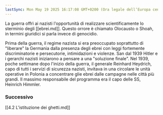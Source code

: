 ```yaml
---
lastSync: Mon May 19 2025 16:17:08 GMT+0200 (Ora legale dell’Europa centrale)
---
```

La guerra offrì ai nazisti l'opportunità di realizzare scientificamente lo sterminio degli [[ebrei.md]]. Questo orrore è chiamato Olocausto o Shoah, in termini giuridici si parla invece di genocidio.

Prima della guerra, il regime nazista si era preoccupato soprattutto di "liberare" la Germania dalla presenza degli ebrei con leggi fortemente discriminatorie e persecutorie, intimidazioni e violenze.
San dal 1939 Hitler e i gerarchi nazisti iniziarono a pensare a una "soluzione finale".
Nel 1939, poche settimane dopo l'inizio della guerra, il generale Reinhard Heydrich, capo di tutti i servizi di sicurezza nazisti, invitava in una circolare le unità operative in Polonia a concentrare glie ebrei dalle campagne nelle città più grandi.
Il massimo responsabile del programma era il capo delle SS, Heinrich Himmler.


### Successivo
[[4.2 L'istituzione dei ghetti.md]]
